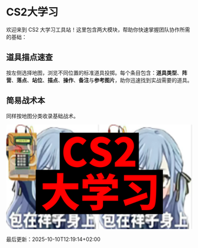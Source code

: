 # CS2大学习

欢迎来到 CS2 大学习工具站！这里包含两大模块，帮助你快速掌握团队协作所需的基础：

## 道具描点速查

按左侧选择地图，浏览不同位置的标准道具投掷。每个条目包含：**道具类型**、**阵营**、**落点**、**站位**、**描点**、**操作**、**备注**与**参考图片**，助你迅速找到实战需要的道具。

## 简易战术本

同样按地图分类收录基础战术。

![LOGO](assets/cs2大学习.png)




最后更新：<!--LAST_UPDATED-->2025-10-10T12:19:14+02:00<!--END_LAST_UPDATED-->

